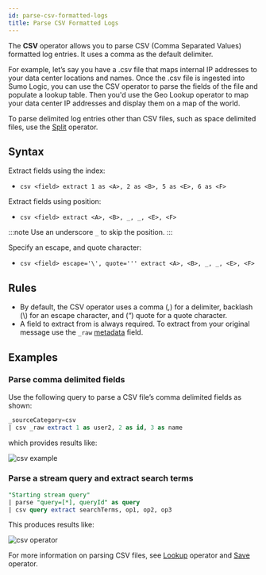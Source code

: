 ```yaml
---
id: parse-csv-formatted-logs
title: Parse CSV Formatted Logs
---
```




The **CSV** operator allows you to parse CSV (Comma Separated Values) formatted log entries. It uses a comma as the default delimiter.

For example, let’s say you have a .csv file that maps internal IP addresses to your data center locations and names. Once the .csv file is ingested into Sumo Logic, you can use the CSV operator to parse the fields of the file and populate a lookup table. Then you'd use the Geo Lookup operator to map your data center IP addresses and display them on a map of the world.

To parse delimited log entries other than CSV files, such as space delimited files, use the [Split](parse-delimited-logs-using-split.md) operator.

## Syntax

Extract fields using the index:

* `csv <field> extract 1 as <A>, 2 as <B>, 5 as <E>, 6 as <F>`

Extract fields using position:

* `csv <field> extract <A>, <B>, _, _, <E>, <F>`

:::note
Use an underscore `_` to skip the position.
:::

Specify an escape, and quote character:

* `csv <field> escape='\', quote=''' extract <A>, <B>, _, _, <E>, <F>`

## Rules

* By default, the CSV operator uses a comma (,) for a delimiter, backlash (\\) for an escape character, and (“) quote for a quote character.
* A field to extract from is always required. To extract from your original message use the `_raw` [metadata](/docs/search/get-started-with-search/search-basics/built-in-metadata) field.

## Examples

### Parse comma delimited fields

Use the following query to parse a CSV file’s comma delimited fields as
shown:

```sql
_sourceCategory=csv
| csv _raw extract 1 as user2, 2 as id, 3 as name
```

which provides results like:

![csv example](/img/reuse/query-search/csv_example1.png)

### Parse a stream query and extract search terms

```sql
"Starting stream query"
| parse "query=[*], queryId" as query
| csv query extract searchTerms, op1, op2, op3
```

This produces results like:

![csv operator](/img/reuse/query-search/csv_operator_example_695x65.png)

For more information on parsing CSV files, see [Lookup](/docs/search/search-query-language/search-operators/lookup-classic) operator and [Save](/docs/search/search-query-language/search-operators/save-classic) operator.
